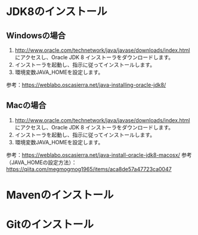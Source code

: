 # JDK8のインストール

## Windowsの場合

1. http://www.oracle.com/technetwork/java/javase/downloads/index.html にアクセスし、Oracle JDK 8 インストーラをダウンロードします。
1. インストーラを起動し、指示に従ってインストールします。
1. 環境変数JAVA_HOMEを設定します。

参考：https://weblabo.oscasierra.net/java-installing-oracle-jdk8/

## Macの場合

1. http://www.oracle.com/technetwork/java/javase/downloads/index.html にアクセスし、Oracle JDK 8 インストーラをダウンロードします。
1. インストーラを起動し、指示に従ってインストールします。
1. 環境変数JAVA_HOMEを設定します。

参考：https://weblabo.oscasierra.net/java-install-oracle-jdk8-macosx/
参考（JAVA_HOMEの設定方法）：https://qiita.com/megmogmog1965/items/aca8de57a47723ca0047

# Mavenのインストール

# Gitのインストール
